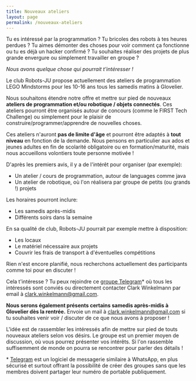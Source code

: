 ```yaml
---
title: Nouveaux ateliers
layout: page
permalink: /nouveaux-ateliers
---
```


Tu es intéressé par la programmation ?
Tu bricoles des robots à tes heures perdues ?
Tu aimes démonter des choses pour voir comment ça fonctionne ou tu es déjà un hacker confirmé ?
Tu souhaites réaliser des projets de plus grande envergure ou simplement travailler en groupe ?

*Nous avons quelque chose qui pourrait t'intéresser !*

Le club Robots-JU propose actuellement des ateliers de programmation LEGO Mindstorms
pour les 10-16 ans tous les samedis matins à Glovelier.

Nous souhaitons étendre notre offre et mettre sur pied de nouveaux **ateliers de programmation et/ou robotique / objets connectés**.
Ces ateliers pourront être organisés autour de concours (comme le FIRST Tech Challenge)
ou simplement pour le plaisir de construire/programmer/apprendre de nouvelles choses.

Ces ateliers n'auront **pas de limite d'âge** et pourront être adaptés à **tout niveau** en fonction de la demande.
Nous pensons en particulier aux ados et jeunes adultes en fin de scolarité obligatoire ou en formation/maturité,
mais nous accueillons volontiers toute personne motivée !

D'après les premiers avis, il y a de l'intérêt pour organiser (par exemple):

- Un atelier / cours de programmation, autour de languages comme java
- Un atelier de robotique, où l'on réalisera par groupe de petits (ou grands !) projets

Les horaires pourront inclure:

- Les samedis après-midis
- Différents soirs dans la semaine

En sa qualité de club, Robots-JU pourrait par exemple mettre à disposition:

- Les locaux
- Le matériel nécessaire aux projets
- Couvrir les frais de transport à d'éventuelles compétitions

Rien n'est encore planifié, nous recherchons actuellement des participants comme toi pour en discuter !

Cela t'intéresse ? Tu peux rejoindre ce [groupe Telegram](https://telegram.me/joinchat/BBEJhwmXEwuRsOvMQsj_Sg)*
où tous les intéressés sont conviés ou directement contacter Clark Winkelmann par email à <clark.winkelmann@gmail.com>.

**Nous serons également présents certains samedis après-midis à Glovelier dès la rentrée.**
Envoie un mail à <clark.winkelmann@gmail.com> si tu souhaites venir voir / discuter de ce que nous avons à proposer !

L'idée est de rassembler les intéressés afin de mettre sur pied de touts nouveaux ateliers selon vos désirs.
Le groupe est un premier moyen de discussion, où vous pourrez présenter vos intérêts.
Si l'on rassemble suffisemment de monde on pourra se rencontrer pour parler des détails !

\* [Telegram](https://telegram.org/) est un logiciel de messagerie similaire à WhatsApp, en plus sécurisé
et surtout offrant la possibilité de créer des groupes sans que les membres doivent partager leur numéro de portable publiquement.
